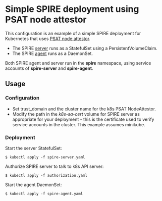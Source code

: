 # Simple SPIRE deployment using PSAT node attestor

This configuration is an example of a simple SPIRE deployment for Kubernetes that uses [PSAT node attestor](../../../doc/plugin_server_nodeattestor_k8s_psat.md).

+ The SPIRE [server](spire-server.yaml) runs as a StatefulSet using a
  PersistentVolumeClaim.
+ The SPIRE [agent](spire-agent.yaml) runs as a DaemonSet.

Both SPIRE agent and server run in the **spire** namespace, using service
accounts of **spire-server** and **spire-agent**.

## Usage

### Configuration

+ Set trust_domain and the cluster name for the k8s PSAT NodeAttestor.
+ Modify the path in the *k8s-sa-cert* volume for SPIRE server as appropriate
  for your deployment - this is the certificate used to verify service accounts
  in the cluster. This example assumes minikube.

### Deployment

Start the server StatefulSet:

```
$ kubectl apply -f spire-server.yaml
```

Authorize SPIRE server to talk to k8s API server:

```
$ kubectl apply -f authorization.yaml
```

Start the agent DaemonSet:

```
$ kubectl apply -f spire-agent.yaml
```
